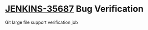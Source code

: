 # [JENKINS-35687](https://issues.jenkins-ci.org/browse/JENKINS-35687) Bug Verification

Git large file support verification job
